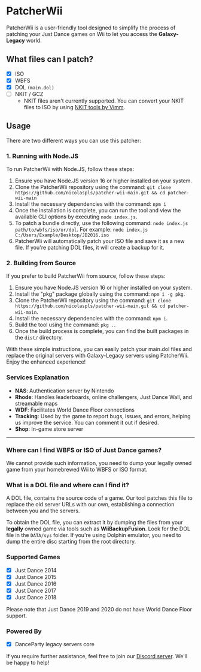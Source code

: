 # PatcherWii

PatcherWii is a user-friendly tool designed to simplify the process of patching your Just Dance games on Wii to let you access the **Galaxy-Legacy** world. 

## What files can I patch?
- [X] ISO
- [X] WBFS
- [X] DOL `(main.dol)`
- [ ] NKIT / GCZ
  - NKIT files aren't currently supported. You can convert your NKIT files to ISO by using [NKIT tools by Vimm](https://vimm.net/vault/?p=nkit).

## Usage

There are two different ways you can use this patcher:

### 1. Running with Node.JS

To run PatcherWii with Node.JS, follow these steps:

1. Ensure you have Node.JS version 16 or higher installed on your system.
2. Clone the PatcherWii repository using the command: `git clone https://github.com/nicolaspls/patcher-wii-main.git && cd patcher-wii-main`
3. Install the necessary dependencies with the command: `npm i`
4. Once the installation is complete, you can run the tool and view the available CLI options by executing `node index.js`.
5. To patch a bundle directly, use the following command: `node index.js path/to/wbfs/iso/or/dol`.
   For example: `node index.js C:/Users/Example/Desktop/JD2016.iso`
6. PatcherWii will automatically patch your ISO file and save it as a new file. If you're patching DOL files, it will create a backup for it.

### 2. Building from Source

If you prefer to build PatcherWii from source, follow these steps:

1. Ensure you have Node.JS version 16 or higher installed on your system.
2. Install the "pkg" package globally using the command: `npm i -g pkg`.
3. Clone the PatcherWii repository using the command: `git clone https://github.com/nicolaspls/patcher-wii-main.git && cd patcher-wii-main`.
4. Install the necessary dependencies with the command: `npm i`.
5. Build the tool using the command: `pkg .`.
6. Once the build process is complete, you can find the built packages in the `dist/` directory.

With these simple instructions, you can easily patch your main.dol files and replace the original servers with Galaxy-Legacy servers using PatcherWii. Enjoy the enhanced experience!

### Services Explanation
- **NAS**: Authentication server by Nintendo
- **Rhode**: Handles leaderboards, online challengers, Just Dance Wall, and streamable maps
- **WDF**: Facilitates World Dance Floor connections
- **Tracking**: Used by the game to report bugs, issues, and errors, helping us improve the service. You can comment it out if desired.
- **Shop**: In-game store server

------------

### Where can I find WBFS or ISO of Just Dance games?
We cannot provide such information, you need to dump your legally owned game from your homebrewed Wii to WBFS or ISO format.

### What is a DOL file and where can I find it?

A DOL file, contains the source code of a game. Our tool patches this file to replace the old server URLs with our own, establishing a connection between you and the servers.

To obtain the DOL file, you can extract it by dumping the files from your **legally** owned game via tools such as **WiiBackupFusion**. Look for the DOL file in the `DATA/sys` folder. If you're using Dolphin emulator, you need to dump the entire disc starting from the root directory.

### Supported Games

- [X] Just Dance 2014
- [X] Just Dance 2015
- [X] Just Dance 2016
- [X] Just Dance 2017
- [X] Just Dance 2018

Please note that Just Dance 2019 and 2020 do not have World Dance Floor support.

### Powered By

- [X] DanceParty legacy servers core

If you require further assistance, feel free to join our [Discord server](https://discord.gg/6tVJZwQv). We'll be happy to help!
